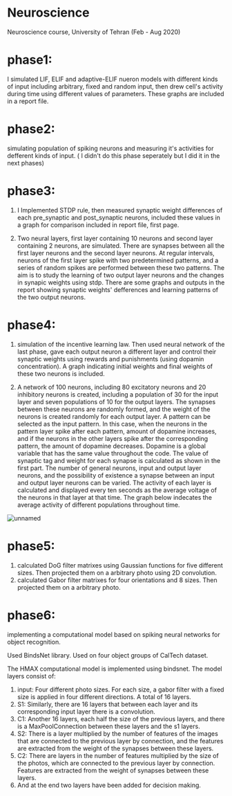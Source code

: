 # Neuroscience
Neuroscience course, University of Tehran  (Feb - Aug 2020)
# phase1:
I simulated LIF, ELIF and adaptive-ELIF nueron models with different kinds of input including arbitrary, fixed and random input, then drew cell's activity during time using different values of parameters. These graphs are included in a report file.

# phase2:
simulating population of spiking neurons and measuring it's activities for defferent kinds of input. ( I didn't do this phase seperately but I did it in the next phases)  
# phase3:
1. I Implemented STDP rule, then measured synaptic weight differences of each pre_synaptic and post_synaptic neurons, included these values in a graph for comparison included in report file, first page.

2. Two neural layers, first layer containing 10 neurons and second layer containing 2 neurons, are simulated. There are synapses between all the first layer neurons and the second layer neurons. At regular intervals, neurons of the first layer spike with two predetermined patterns, and a series of random spikes are performed between these two patterns. The aim is to study the learning of two output layer neurons and the changes in synapic weights using stdp. There are some graphs and outputs in the report showing synaptic weights' defferences and learning patterns of the two output neurons.

# phase4:
1. simulation of the incentive learning law. Then used neural network of the last phase, gave each output neuron a different layer and control their synaptic weights using rewards and punishments (using dopamin concentration). A graph indicating initial weights and final weights of these two neurons is included.

2. A network of 100 neurons, including 80 excitatory neurons and 20 inhibitory neurons is created, including a population of 30 for the input layer and seven populations of 10 for the output layers. The synapses between these neurons are randomly formed, and the weight of the neurons is created randomly for each output layer. A pattern can be selected as the input pattern. In this case, when the neurons in the pattern layer spike after each pattern, amount of dopamine increases, and if the neurons in the other layers spike after the corresponding pattern, the amount of dopamine decreases. Dopamine is a global variable that has the same value throughout the code. The value of synaptic tag and weight for each synapse is calculated as shown in the first part. The number of general neurons, input and output layer neurons, and the possibility of existence a synapse between an input and output layer neurons can be varied. The activity of each layer is calculated and displayed every ten seconds as the average voltage of the neurons in that layer at that time. The graph below indecates the average activity of different populations throughout time.

![unnamed](https://user-images.githubusercontent.com/47301294/131029550-0d409b88-e588-4390-97ae-ab88fd32153d.png)

# phase5:
1. calculated DoG filter matrixes using Gaussian functions for five different sizes. Then projected them on a arbitrary photo using 2D convolution.
2. calculated Gabor filter matrixes for four orientations and 8 sizes. Then projected them on a arbitrary photo.

# phase6:
implementing a computational model based on spiking neural networks for object recognition.

Used BindsNet library. Used on four object groups of CalTech dataset.

The HMAX computational model is implemented using bindsnet.
The model layers consist of:
1. input:
Four different photo sizes. For each size, a gabor filter with a fixed size is applied in four different directions. A total of 16 layers.
2. S1:
Similarly, there are 16 layers that between each layer and its corresponding input layer there is a convolution.
3. C1:
Another 16 layers, each half the size of the previous layers, and there is a MaxPoolConnection between these layers and the s1 layers.
4. S2:
There is a layer multiplied by the number of features of the images that are connected to the previous layer by connection, and the features are extracted from the weight of the synapses between these layers.
5. C2:
There are layers in the number of features multiplied by the size of the photos, which are connected to the previous layer by connection. Features are extracted from the weight of synapses between these layers.
6. And at the end two layers have been added for decision making.

